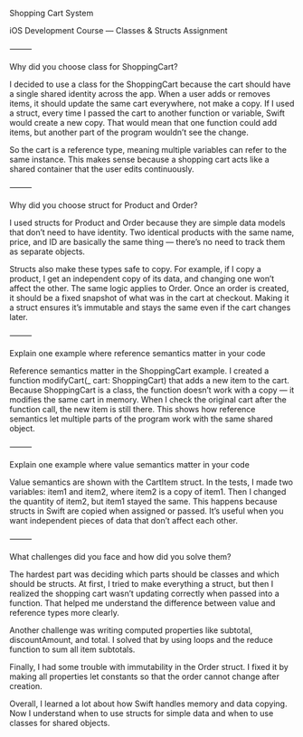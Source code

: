 Shopping Cart System

iOS Development Course — Classes & Structs Assignment

⸻

Why did you choose class for ShoppingCart?

I decided to use a class for the ShoppingCart because the cart should have a single shared identity across the app.
When a user adds or removes items, it should update the same cart everywhere, not make a copy.
If I used a struct, every time I passed the cart to another function or variable, Swift would create a new copy.
That would mean that one function could add items, but another part of the program wouldn’t see the change.

So the cart is a reference type, meaning multiple variables can refer to the same instance.
This makes sense because a shopping cart acts like a shared container that the user edits continuously.

⸻

Why did you choose struct for Product and Order?

I used structs for Product and Order because they are simple data models that don’t need to have identity.
Two identical products with the same name, price, and ID are basically the same thing — there’s no need to track them as separate objects.

Structs also make these types safe to copy. For example, if I copy a product, I get an independent copy of its data, and changing one won’t affect the other.
The same logic applies to Order. Once an order is created, it should be a fixed snapshot of what was in the cart at checkout.
Making it a struct ensures it’s immutable and stays the same even if the cart changes later.

⸻

Explain one example where reference semantics matter in your code

Reference semantics matter in the ShoppingCart example.
I created a function modifyCart(_ cart: ShoppingCart) that adds a new item to the cart.
Because ShoppingCart is a class, the function doesn’t work with a copy — it modifies the same cart in memory.
When I check the original cart after the function call, the new item is still there.
This shows how reference semantics let multiple parts of the program work with the same shared object.

⸻

Explain one example where value semantics matter in your code

Value semantics are shown with the CartItem struct.
In the tests, I made two variables: item1 and item2, where item2 is a copy of item1.
Then I changed the quantity of item2, but item1 stayed the same.
This happens because structs in Swift are copied when assigned or passed.
It’s useful when you want independent pieces of data that don’t affect each other.

⸻

What challenges did you face and how did you solve them?

The hardest part was deciding which parts should be classes and which should be structs.
At first, I tried to make everything a struct, but then I realized the shopping cart wasn’t updating correctly when passed into a function.
That helped me understand the difference between value and reference types more clearly.

Another challenge was writing computed properties like subtotal, discountAmount, and total.
I solved that by using loops and the reduce function to sum all item subtotals.

Finally, I had some trouble with immutability in the Order struct.
I fixed it by making all properties let constants so that the order cannot change after creation.

Overall, I learned a lot about how Swift handles memory and data copying.
Now I understand when to use structs for simple data and when to use classes for shared objects.
